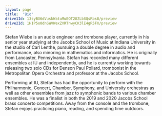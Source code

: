 ```yaml
---
layout: page
title:  "Bio"
drive1Id: 13syBX6dVuskWatuMuEOT28ZLb8QsRbs8/preview
drive2Id: 1HIP5o0dnGWVWexZVRTnwyCK3lE4gR5FX/preview
---
```


Stefan Wiebe is an audio engineer and trombone player, currently in his senior year studying at
the Jacobs School of Music at Indiana University in the studio of Carl Lenthe, pursuing a double
degree in audio and performance, also minoring in mathematics and informatics. He is
originally from Lancaster, Pennsylvania. Stefan has recorded many different ensembles at IU
and independently, and he is currently working towards releasing two solo CDs for Denson Paul
Pollard, trombonist in the Metropolitan Opera Orchestra and professor at the Jacobs School.


Performing at IU, Stefan has had the opportunity to perform with the Philharmonic, Concert,
Chamber, Symphony, and University orchestras as well as other ensembles from jazz to
symphonic bands to various chamber ensembles. He was a finalist in both the 2019 and 2020
Jacobs School brass concerto competitions. Away from the console and the trombone, Stefan
enjoys practicing piano, reading, and spending time outdoors.
